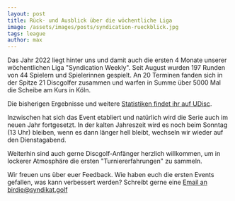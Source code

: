 ```yaml
---
layout: post
title: Rück- und Ausblick über die wöchentliche Liga
image: /assets/images/posts/syndication-rueckblick.jpg
tags: league
author: max
---
```


Das Jahr 2022 liegt hinter uns und damit auch die ersten 4 Monate unserer wöchentlichen Liga "Syndication Weekly". Seit August wurden 197 Runden von 44 Spielern und Spielerinnen gespielt. An 20 Terminen fanden sich in der Spitze 21 Discgolfer zusammen und warfen in Summe über 5000 Mal die Scheibe am Kurs in Köln.

Die bisherigen Ergebnisse und weitere [Statistiken findet ihr auf UDisc](https://udisc.com/leagues/syndication-weekly/1-Jan-ECG8?tab=standings).

Inzwischen hat sich das Event etabliert und natürlich wird die Serie auch im neuen Jahr fortgesetzt. In der kalten Jahreszeit wird es noch beim Sonntag (13 Uhr) bleiben, wenn es dann länger hell bleibt, wechseln wir wieder auf den Dienstagabend.

Weiterhin sind auch gerne Discgolf-Anfänger herzlich willkommen, um in lockerer Atmosphäre die ersten "Turniererfahrungen" zu sammeln.

Wir freuen uns über euer Feedback. Wie haben euch die ersten Events gefallen, was kann verbessert werden? Schreibt gerne eine [Email an birdie@syndikat.golf](mailto:birdie@syndikat.golf)